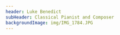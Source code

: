 ```yaml
---
header: Luke Benedict
subHeader: Classical Pianist and Composer
backgroundImage: img/IMG_1784.JPG
---
```

